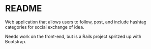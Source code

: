 # README

Web application that allows users to follow, post, and include hashtag categories for social exchange of idea.

Needs work on the front-end, but is a Rails project spritzed up with Bootstrap.
